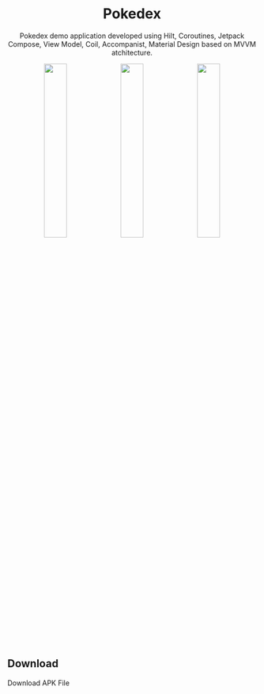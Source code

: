<h1 align="center"> Pokedex </h1>
<p align="center">Pokedex demo application developed using Hilt, Coroutines, Jetpack Compose, View Model, Coil, Accompanist, Material Design based on MVVM atchitecture.</p>

<p align="center">
<img src="https://user-images.githubusercontent.com/36087806/151614467-2c2f4009-d108-4335-b60a-f05addd1c1e0.png" height=30% width=30%></img>
<img src="https://user-images.githubusercontent.com/36087806/151615277-3c76b013-0c5a-4963-a928-2e5a3faab025.png" height=30% width=30%></img>
<img src="https://user-images.githubusercontent.com/36087806/151614484-a48c93c7-330f-44b1-9684-6d22a4d3b3bf.png" height=30% width=30%></img>
</p>

## Download
Download APK File
